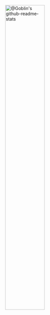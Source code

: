 

<p align="center">

<a href="https://github.com/tuanlda78202?tab=repositories"><img src="https://github-readme-stats-one-bice.vercel.app/api?username=tuanlda78202&theme=gotham&show_icons=true&count_private=true&hide_border=true&role=OWNER,ORGANIZATION_MEMBER,COLLABORATOR"  width="50%" alt="@Goblin's github-readme-stats"/></a>

</p>
